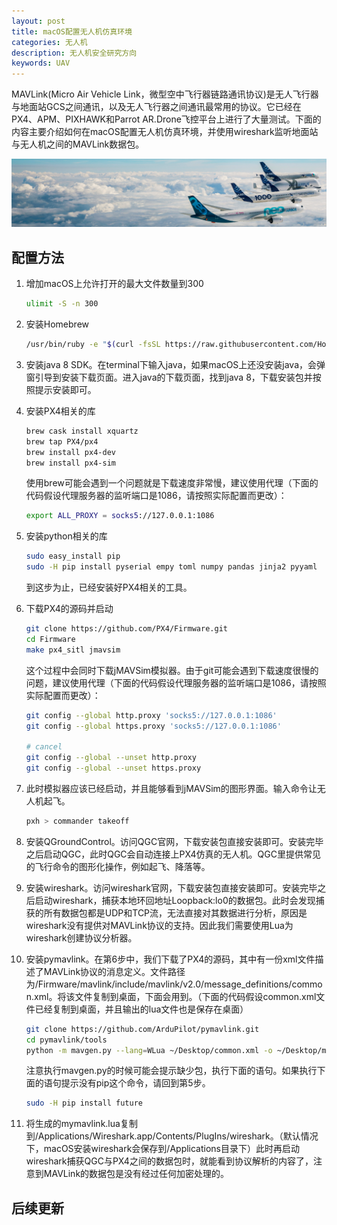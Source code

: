 ```yaml
---
layout: post
title: macOS配置无人机仿真环境
categories: 无人机
description: 无人机安全研究方向
keywords: UAV
---
```


MAVLink(Micro Air Vehicle Link，微型空中飞行器链路通讯协议)是无人飞行器与地面站GCS之间通讯，以及无人飞行器之间通讯最常用的协议。它已经在PX4、APM、PIXHAWK和Parrot AR.Drone飞控平台上进行了大量测试。下面的内容主要介绍如何在macOS配置无人机仿真环境，并使用wireshark监听地面站与无人机之间的MAVLink数据包。

![](/images/ALGO/T16.png)

## 配置方法

1. 增加macOS上允许打开的最大文件数量到300
    ```bash
    ulimit -S -n 300
    ```

2. 安装Homebrew
    ```bash
    /usr/bin/ruby -e "$(curl -fsSL https://raw.githubusercontent.com/Homebrew/install/master/install)"
    ```

3. 安装java 8 SDK。在terminal下输入java，如果macOS上还没安装java，会弹窗引导到安装下载页面。进入java的下载页面，找到java 8，下载安装包并按照提示安装即可。

4. 安装PX4相关的库
    ```bash
    brew cask install xquartz
    brew tap PX4/px4
    brew install px4-dev
    brew install px4-sim
    ```
    使用brew可能会遇到一个问题就是下载速度非常慢，建议使用代理（下面的代码假设代理服务器的监听端口是1086，请按照实际配置而更改）：
    ```bash
    export ALL_PROXY = socks5://127.0.0.1:1086
    ```

5. 安装python相关的库
    ```bash
    sudo easy_install pip
    sudo -H pip install pyserial empy toml numpy pandas jinja2 pyyaml
    ```
    到这步为止，已经安装好PX4相关的工具。

6. 下载PX4的源码并启动
    ```bash
    git clone https://github.com/PX4/Firmware.git
    cd Firmware
    make px4_sitl jmavsim
    ```
    这个过程中会同时下载jMAVSim模拟器。由于git可能会遇到下载速度很慢的问题，建议使用代理（下面的代码假设代理服务器的监听端口是1086，请按照实际配置而更改）：
    ```bash
    git config --global http.proxy 'socks5://127.0.0.1:1086'
    git config --global https.proxy 'socks5://127.0.0.1:1086'

    # cancel
    git config --global --unset http.proxy
    git config --global --unset https.proxy
    ```

7. 此时模拟器应该已经启动，并且能够看到jMAVSim的图形界面。输入命令让无人机起飞。
    ```bash
    pxh > commander takeoff
    ```

8. 安装QGroundControl。访问QGC官网，下载安装包直接安装即可。安装完毕之后启动QGC，此时QGC会自动连接上PX4仿真的无人机。QGC里提供常见的飞行命令的图形化操作，例如起飞、降落等。

9. 安装wireshark。访问wireshark官网，下载安装包直接安装即可。安装完毕之后启动wireshark，捕获本地环回地址Loopback:lo0的数据包。此时会发现捕获的所有数据包都是UDP和TCP流，无法直接对其数据进行分析，原因是wireshark没有提供对MAVLink协议的支持。因此我们需要使用Lua为wireshark创建协议分析器。

10. 安装pymavlink。在第6步中，我们下载了PX4的源码，其中有一份xml文件描述了MAVLink协议的消息定义。文件路径为/Firmware/mavlink/include/mavlink/v2.0/message_definitions/common.xml。将该文件复制到桌面，下面会用到。（下面的代码假设common.xml文件已经复制到桌面，并且输出的lua文件也是保存在桌面）
    ```bash
    git clone https://github.com/ArduPilot/pymavlink.git
    cd pymavlink/tools
    python -m mavgen.py --lang=WLua ~/Desktop/common.xml -o ~/Desktop/mymavlink.lua
    ```
    注意执行mavgen.py的时候可能会提示缺少包，执行下面的语句。如果执行下面的语句提示没有pip这个命令，请回到第5步。
    ```bash
    sudo -H pip install future
    ```

11. 将生成的mymavlink.lua复制到/Applications/Wireshark.app/Contents/PlugIns/wireshark。（默认情况下，macOS安装wireshark会保存到/Applications目录下）此时再启动wireshark捕获QGC与PX4之间的数据包时，就能看到协议解析的内容了，注意到MAVLink的数据包是没有经过任何加密处理的。

## 后续更新
